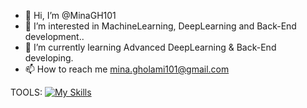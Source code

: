 - 👋 Hi, I’m @MinaGH101
- 👀 I’m interested in MachineLearning, DeepLearning and Back-End development..
- 🌱 I’m currently learning Advanced DeepLearning & Back-End developing.
- 📫 How to reach me mina.gholami101@gmail.com

<!---
MinaGH101/MinaGH101 is a ✨ special ✨ repository because its `README.md` (this file) appears on your GitHub profile.
You can click the Preview link to take a look at your changes.
--->


TOOLS:
[![My Skills](https://skillicons.dev/icons?i=python,tensorflow,pytorch,django,postman,postgres,js,html,css,figma,ps,github)](https://skillicons.dev)

